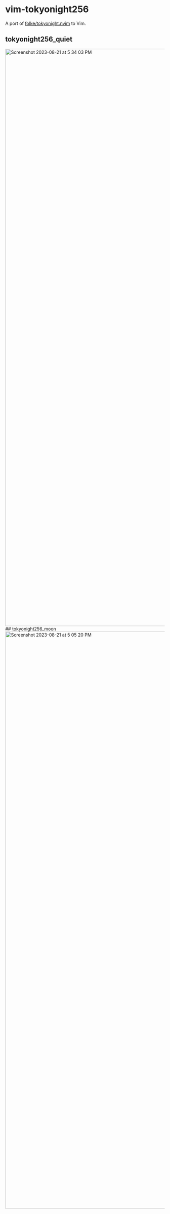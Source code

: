 # vim-tokyonight256
A port of [folke/tokyonight.nvim](https://github.com/folke/tokyonight.nvim) to Vim.
## tokyonight256_quiet
<img width="1822" alt="Screenshot 2023-08-21 at 5 34 03 PM" src="https://github.com/montalvomiguelo/vim-tokyonight256/assets/5134470/c17c7a58-b30a-4a84-94fc-819377b75098">
## tokyonight256_moon
<img width="1822" alt="Screenshot 2023-08-21 at 5 05 20 PM" src="https://github.com/montalvomiguelo/vim-tokyonightquiet/assets/5134470/912a568f-ee02-4a7e-b133-bb196fb36970">
